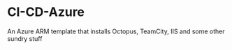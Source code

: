 # CI-CD-Azure
An Azure ARM template that installs Octopus, TeamCity, IIS and some other sundry stuff
